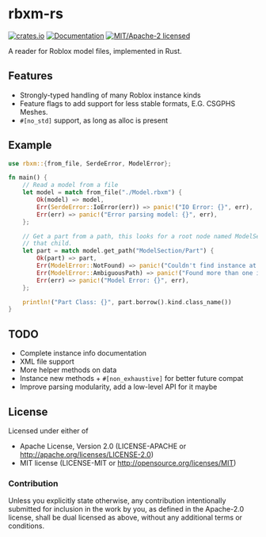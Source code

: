 # rbxm-rs

[![crates.io](https://img.shields.io/crates/v/rbxm.svg)](https://crates.io/crates/rbxm)
[![Documentation](https://docs.rs/rbxm/badge.svg)](https://docs.rs/rbxm)
[![MIT/Apache-2 licensed](https://img.shields.io/crates/l/rbxm.svg)](./LICENSE-APACHE)

A reader for Roblox model files, implemented in Rust.

## Features

- Strongly-typed handling of many Roblox instance kinds
- Feature flags to add support for less stable formats, E.G. CSGPHS Meshes.
- `#[no_std]` support, as long as alloc is present

## Example

```rust
use rbxm::{from_file, SerdeError, ModelError};

fn main() {
    // Read a model from a file
    let model = match from_file("./Model.rbxm") {
        Ok(model) => model,
        Err(SerdeError::IoError(err)) => panic!("IO Error: {}", err),
        Err(err) => panic!("Error parsing model: {}", err),
    };

    // Get a part from a path, this looks for a root node named ModelSection with a child named Part, and returns
    // that child.
    let part = match model.get_path("ModelSection/Part") {
        Ok(part) => part,
        Err(ModelError::NotFound) => panic!("Couldn't find instance at \"ModelSection/Part\""),
        Err(ModelError::AmbiguousPath) => panic!("Found more than one instance matching \"ModelSection/Part\""),
        Err(err) => panic!("Model Error: {}", err),
    };

    println!("Part Class: {}", part.borrow().kind.class_name())
}
```

## TODO

- Complete instance info documentation
- XML file support
- More helper methods on data
- Instance new methods + `#[non_exhaustive]` for better future compat
- Improve parsing modularity, add a low-level API for it maybe

## License
Licensed under either of
- Apache License, Version 2.0 (LICENSE-APACHE or http://apache.org/licenses/LICENSE-2.0)
- MIT license (LICENSE-MIT or http://opensource.org/licenses/MIT)

### Contribution

Unless you explicitly state otherwise, any contribution intentionally submitted for inclusion in the work by you,
as defined in the Apache-2.0 license, shall be dual licensed as above, without any additional terms or conditions.
